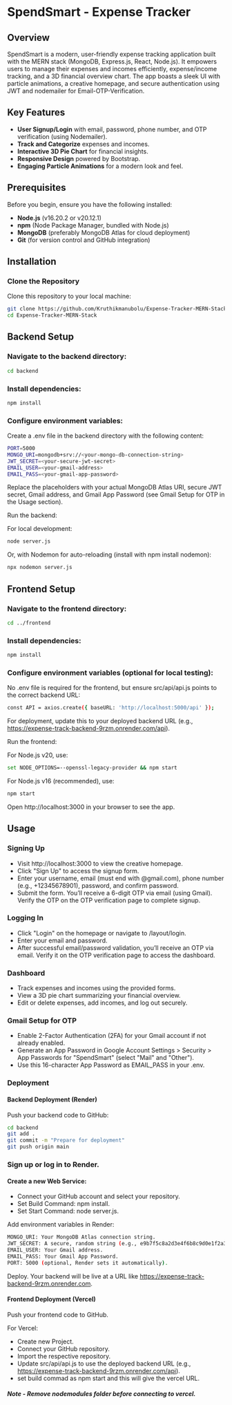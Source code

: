 # SpendSmart - Expense Tracker

## Overview

SpendSmart is a modern, user-friendly expense tracking application built with the MERN stack (MongoDB, Express.js, React, Node.js). It empowers users to manage their expenses and incomes efficiently, expense/income tracking, and a 3D financial overview chart. The app boasts a sleek UI with particle animations, a creative homepage, and secure authentication using JWT and nodemailer for Email-OTP-Verification.

## Key Features

- **User Signup/Login** with email, password, phone number, and OTP verification (using Nodemailer).
- **Track and Categorize** expenses and incomes.
- **Interactive 3D Pie Chart** for financial insights.
- **Responsive Design** powered by Bootstrap.
- **Engaging Particle Animations** for a modern look and feel.

## Prerequisites

Before you begin, ensure you have the following installed:

- **Node.js** (v16.20.2 or v20.12.1)
- **npm** (Node Package Manager, bundled with Node.js)
- **MongoDB** (preferably MongoDB Atlas for cloud deployment)
- **Git** (for version control and GitHub integration)

## Installation

### Clone the Repository

Clone this repository to your local machine:

```bash
git clone https://github.com/Kruthikmanubolu/Expense-Tracker-MERN-Stack.git
cd Expense-Tracker-MERN-Stack
```

## Backend Setup

### Navigate to the backend directory:

```bash
cd backend
```

### Install dependencies:

```bash
npm install
```

### Configure environment variables:

Create a .env file in the backend directory with the following content:

```bash
PORT=5000
MONGO_URI=mongodb+srv://<your-mongo-db-connection-string>
JWT_SECRET=<your-secure-jwt-secret>
EMAIL_USER=<your-gmail-address>
EMAIL_PASS=<your-gmail-app-password>
```

Replace the placeholders with your actual MongoDB Atlas URI, secure JWT secret, Gmail address, and Gmail App Password (see Gmail Setup for OTP in the Usage section).

Run the backend:

For local development:

```bash
node server.js
```

Or, with Nodemon for auto-reloading (install with npm install nodemon):

```bash
npx nodemon server.js
```

## Frontend Setup

### Navigate to the frontend directory:

```bash
cd ../frontend
```

### Install dependencies:

```bash
npm install
```

### Configure environment variables (optional for local testing):

No .env file is required for the frontend, but ensure src/api/api.js points to the correct backend URL:
```bash
const API = axios.create({ baseURL: 'http://localhost:5000/api' });
```

For deployment, update this to your deployed backend URL (e.g., https://expense-track-backend-9rzm.onrender.com/api).

Run the frontend:

For Node.js v20, use:

```bash
set NODE_OPTIONS=--openssl-legacy-provider && npm start
```

For Node.js v16 (recommended), use:

```bash
npm start
```

Open http://localhost:3000 in your browser to see the app.

## Usage

### Signing Up

- Visit http://localhost:3000 to view the creative homepage.
- Click "Sign Up" to access the signup form.
- Enter your username, email (must end with @gmail.com), phone number (e.g., +12345678901), password, and confirm password.
- Submit the form. You’ll receive a 6-digit OTP via email (using Gmail). Verify the OTP on the OTP verification page to complete signup.

### Logging In

- Click "Login" on the homepage or navigate to /layout/login.
- Enter your email and password.
- After successful email/password validation, you’ll receive an OTP via email. Verify it on the OTP verification page to access the dashboard.

### Dashboard

- Track expenses and incomes using the provided forms.
- View a 3D pie chart summarizing your financial overview.
- Edit or delete expenses, add incomes, and log out securely.

### Gmail Setup for OTP

- Enable 2-Factor Authentication (2FA) for your Gmail account if not already enabled.
- Generate an App Password in Google Account Settings > Security > App Passwords for "SpendSmart" (select "Mail" and "Other").
- Use this 16-character App Password as EMAIL_PASS in your .env.

### Deployment

#### Backend Deployment (Render)

Push your backend code to GitHub:

```bash
cd backend
git add .
git commit -m "Prepare for deployment"
git push origin main
```

### Sign up or log in to Render.

#### Create a new Web Service:

- Connect your GitHub account and select your repository.
- Set Build Command: npm install.
- Set Start Command: node server.js.

Add environment variables in Render:

```bash
MONGO_URI: Your MongoDB Atlas connection string.
JWT_SECRET: A secure, random string (e.g., e9b7f5c8a2d3e4f6b8c9d0e1f2a3b4c5d6e7f8a9b0c1d2e3f4a5b6c7d8e9f0a1).
EMAIL_USER: Your Gmail address.
EMAIL_PASS: Your Gmail App Password.
PORT: 5000 (optional, Render sets it automatically).
```

Deploy. Your backend will be live at a URL like https://expense-track-backend-9rzm.onrender.com.

#### Frontend Deployment (Vercel)

Push your frontend code to GitHub.

For Vercel:

- Create new Project.
- Connect your GitHub repository.
- Import the respective repository.
- Update src/api/api.js to use the deployed backend URL (e.g., https://expense-track-backend-9rzm.onrender.com/api).
- set build commad as npm start and this will give the vercel URL.
  
##### Note - Remove nodemodules folder before connecting to vercel.
